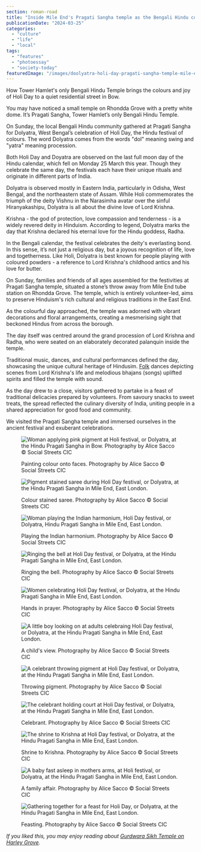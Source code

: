 ```yaml
---
section: roman-road
title: "Inside Mile End's Pragati Sangha temple as the Bengali Hindu community celebrates Dolyatra, their Holi Day"
publicationDate: "2024-03-25"
categories: 
  - "culture"
  - "life"
  - "local"
tags: 
  - "features"
  - "photoessay"
  - "society-today"
featuredImage: "/images/doolyatra-holi-day-pragati-sangha-temple-mile-end-1.jpg"
---
```


How Tower Hamlet's only Bengali Hindu Temple brings the colours and joy of Holi Day to a quiet residential street in Bow.

You may have noticed a small temple on Rhondda Grove with a pretty white dome. It’s Pragati Sangha, Tower Hamlet’s only Bengali Hindu Temple.

On Sunday, the local Bengali Hindu community gathered at Pragati Sangha for Dolyatra, West Bengal’s celebration of Holi Day, the Hindu festival of colours. The word Dolyatra comes from the words "dol" meaning swing and "yatra" meaning procession.

Both Holi Day and Doyatra are observed on the last full moon day of the Hindu calendar, which fell on Monday 25 March this year. Though they celebrate the same day, the festivals each have their unique rituals and originate in different parts of India.

Dolyatra is observed mostly in Eastern India, particularly in Odisha, West Bengal, and the northeastern state of Assam. While Holi commemorates the triumph of the deity Vishnu in the Narasimha avatar over the sinful Hiranyakashipu, Dolyatra is all about the divine love of Lord Krishna.

Krishna - the god of protection, love compassion and tenderness - is a widely revered deity in Hinduism. According to legend, Dolyatra marks the day that Krishna declared his eternal love for the Hindu goddess, Radha.

In the Bengali calendar, the festival celebrates the deity's everlasting bond. In this sense, it’s not just a religious day, but a joyous recognition of life, love and togetherness. Like Holi, Dolyatra is best known for people playing with coloured powders - a reference to Lord Krishna's childhood antics and his love for butter.

On Sunday, families and friends of all ages assembled for the festivities at Pragati Sangha temple, situated a stone’s throw away from Mile End tube station on Rhondda Grove. The temple, which is entirely volunteer-led, aims to preserve Hinduism's rich cultural and religious traditions in the East End.

As the colourful day approached, the temple was adorned with vibrant decorations and floral arrangements, creating a mesmerising sight that beckoned Hindus from across the borough.

The day itself was centred around the grand procession of Lord Krishna and Radha, who were seated on an elaborately decorated palanquin inside the temple.

Traditional music, dances, and cultural performances defined the day, showcasing the unique cultural heritage of Hindusim. [Folk](https://romanroadlondon.com/east-end-folklore/) dances depicting scenes from Lord Krishna's life and melodious bhajans (songs) uplifted spirits and filled the temple with sound.

As the day drew to a close, visitors gathered to partake in a feast of traditional delicacies prepared by volunteers. From savoury snacks to sweet treats, the spread reflected the culinary diversity of India, uniting people in a shared appreciation for good food and community.

We visited the Pragati Sangha temple and immersed ourselves in the ancient festival and exuberant celebrations.

<figure>

![Woman applying pink pigment at Holi festival, or Dolyatra, at the Hindu Pragati Sangha in Bow. Photography by Alice Sacco © Social Streets CIC](/images/doolyatra-holi-day-pragati-sangha-temple-mile-end-2-1024x683.jpg)

<figcaption>

Painting colour onto faces. Photography by Alice Sacco © Social Streets CIC

</figcaption>

</figure>

<figure>

![Pigment stained saree during Holi Day festival, or Dolyatra, at the Hindu Pragati Sangha in Mile End, East London.](/images/doolyatra-holi-day-pragati-sangha-temple-mile-end-3-1024x683.jpg)

<figcaption>

Colour stained saree. Photography by Alice Sacco © Social Streets CIC

</figcaption>

</figure>

<figure>

![Woman playing the Indian harmonium, Holi Day festival, or Dolyatra, Hindu Pragati Sangha in Mile End, East London.](/images/doolyatra-holi-day-pragati-sangha-temple-mile-end-4-1024x683.jpg)

<figcaption>

Playing the Indian harmonium. Photography by Alice Sacco © Social Streets CIC

</figcaption>

</figure>

<figure>

![Ringing the bell at Holi Day festival, or Dolyatra, at the Hindu Pragati Sangha in Mile End, East London.](/images/doolyatra-holi-day-pragati-sangha-temple-mile-end-7-1024x683.jpg)

<figcaption>

Ringing the bell. Photography by Alice Sacco © Social Streets CIC

</figcaption>

</figure>

<figure>

![Women celebrating Holi Day festival, or Dolyatra, at the Hindu Pragati Sangha in Mile End, East London.](/images/doolyatra-holi-day-pragati-sangha-temple-mile-end-8-1024x683.jpg)

<figcaption>

Hands in prayer. Photography by Alice Sacco © Social Streets CIC

</figcaption>

</figure>

<figure>

![A little boy looking on at adults celebraing Holi Day festival, or Dolyatra, at the Hindu Pragati Sangha in Mile End, East London.](/images/doolyatra-holi-day-pragati-sangha-temple-mile-end-9-1024x683.jpg)

<figcaption>

A child's view. Photography by Alice Sacco © Social Streets CIC

</figcaption>

</figure>

<figure>

![A celebrant throwing pigment at Holi Day festival, or Dolyatra, at the Hindu Pragati Sangha in Mile End, East London.](/images/doolyatra-holi-day-pragati-sangha-temple-mile-end-11-1024x683.jpg)

<figcaption>

Throwing pigment. Photography by Alice Sacco © Social Streets CIC

</figcaption>

</figure>

<figure>

![The celebrant holding court at Holi Day festival, or Dolyatra, at the Hindu Pragati Sangha in Mile End, East London.](/images/doolyatra-holi-day-pragati-sangha-temple-mile-end-16-1024x683.jpg)

<figcaption>

Celebrant. Photography by Alice Sacco © Social Streets CIC

</figcaption>

</figure>

<figure>

![The shrine to Krishna at Holi Day festival, or Dolyatra, at the Hindu Pragati Sangha in Mile End, East London.](/images/doolyatra-holi-day-pragati-sangha-temple-mile-end-15-1024x683.jpg)

<figcaption>

Shrine to Krishna. Photography by Alice Sacco © Social Streets CIC

</figcaption>

</figure>

<figure>

![A baby fast asleep in mothers arms, at Holi festival, or Dolyatra, at the Hindu Pragati Sangha in Mile End, East London.](/images/doolyatra-holi-day-pragati-sangha-temple-mile-end-17-1024x683.jpg)

<figcaption>

A family affair. Photography by Alice Sacco © Social Streets CIC

</figcaption>

</figure>

<figure>

![Gathering together for a feast for Holi Day, or Dolyatra, at the Hindu Pragati Sangha in Mile End, East London.](/images/doolyatra-holi-day-pragati-sangha-temple-mile-end-18-1024x683.jpg)

<figcaption>

Feasting. Photography by Alice Sacco © Social Streets CIC

</figcaption>

</figure>

_If you liked this, you may enjoy reading about_ [_Gurdwara Sikh Temple on Harley Grove_](https://romanroadlondon.com/harley-grove-gurdwara-sikh-temple-history/)_._

